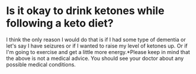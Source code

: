 # Is it okay to drink ketones while following a keto diet?

I think the only reason I would do that is if I had some type of dementia or let's say I have seizures or if I wanted to raise my level of ketones up. Or if I'm going to exercise and get a little more energy.*Please keep in mind that the above is not a medical advice. You should see your doctor about any possible medical conditions.